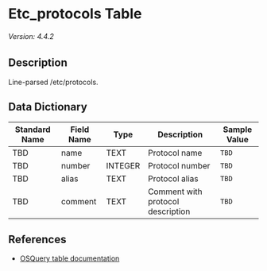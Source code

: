 # Etc_protocols Table
###### Version: 4.4.2

## Description
Line-parsed /etc/protocols.

## Data Dictionary
|Standard Name|Field Name|Type|Description|Sample Value|
|---|---|---|---|---|
|TBD|name|TEXT|Protocol name|`TBD`|
|TBD|number|INTEGER|Protocol number|`TBD`|
|TBD|alias|TEXT|Protocol alias|`TBD`|
|TBD|comment|TEXT|Comment with protocol description|`TBD`|

## References
* [OSQuery table documentation](https://osquery.io/schema/current#etc_protocols)
